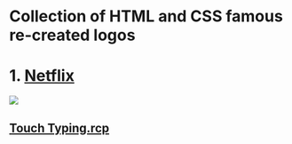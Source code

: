 # Collection of HTML and CSS famous re-created logos 

#  1. [Netflix](https://github.com/Rameshchandrapola/Webdev-Projects/tree/main/CSS_Logos/Netflix)
<img src="https://user-images.githubusercontent.com/76244600/134408788-662fd70a-abee-45f8-8402-9f716df35f60.png">
<h2><a href=Others/Bell.html target="blank" class="btn">Touch Typing.rcp</a></h2>
